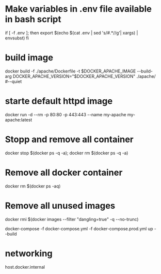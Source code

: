 # Make variables in .env file available in bash script

if [ -f .env ]; then
  export $(echo $(cat .env | sed 's/#.*//g'| xargs) | envsubst)
fi

# build image 

docker build -f ./apache/Dockerfile -t $DOCKER_APACHE_IMAGE --build-arg DOCKER_APACHE_VERSION="$DOCKER_APACHE_VERSION" ./apache/
#--quiet

# starte default httpd image 
docker run -d --rm  -p 80:80 -p 443:443 --name my-apache my-apache:latest

# Stopp and remove all container
docker stop $(docker ps -q -a); docker rm $(docker ps -q -a)
# Remove all docker container
docker rm $(docker ps -aq)

# Remove all unused images
docker rmi $(docker images --filter "dangling=true" -q --no-trunc)


docker-compose -f docker-compose.yml -f docker-compose.prod.yml up --build

# networking

host.docker.internal